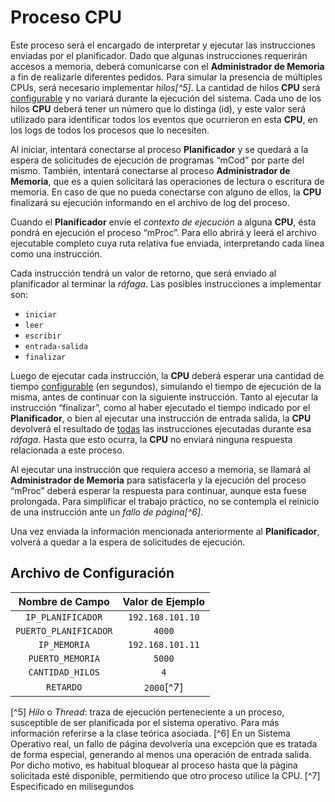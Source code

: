 # Proceso CPU

Este proceso será el encargado de interpretar y ejecutar las instrucciones enviadas por el planificador. Dado que algunas instrucciones requerirán accesos a memoria, deberá comunicarse con el **Administrador de Memoria** a fin de realizarle diferentes pedidos. Para simular la presencia de múltiples CPUs, será necesario implementar *hilos[^5]*. La cantidad de hilos **CPU** será <u>configurable</u> y no variará durante la ejecución del sistema. Cada uno de los hilos **CPU** deberá tener un número que lo distinga (id), y este valor será utilizado para identificar todos los eventos que ocurrieron en esta **CPU**, en los logs de todos los procesos que lo necesiten.

Al iniciar, intentará conectarse al proceso **Planificador** y se quedará a la espera de solicitudes de ejecución de programas “mCod” por parte del mismo. También, intentará conectarse al proceso **Administrador de Memoria**, que es a quien solicitará las operaciones de lectura o escritura de memoria. En caso de que no pueda conectarse con alguno de ellos, la **CPU** finalizará su ejecución informando en el archivo de log del proceso.

Cuando el **Planificador** envíe el *contexto de ejecución* a alguna **CPU**, ésta pondrá en ejecución el proceso “mProc”. Para ello abrirá y leerá el archivo ejecutable completo cuya ruta relativa fue enviada, interpretando cada línea como una instrucción.

Cada instrucción tendrá un valor de retorno, que será enviado al planificador al terminar la *ráfaga*. Las posibles instrucciones a implementar son:

- `iniciar`
- `leer`
- `escribir`
- `entrada-salida`
- `finalizar`

Luego de ejecutar cada instrucción, la **CPU** deberá esperar una cantidad de tiempo <u>configurable</u> (en segundos), simulando el tiempo de ejecución de la misma, antes de continuar con la siguiente instrucción. Tanto al ejecutar la instrucción “finalizar”, como al haber ejecutado el tiempo indicado por el **Planificador**, o bien al ejecutar una instrucción de entrada salida, la **CPU** devolverá el resultado de <u>todas</u> las instrucciones ejecutadas durante esa *ráfaga*. Hasta que esto ocurra, la **CPU** no enviará ninguna respuesta relacionada a este proceso.

Al ejecutar una instrucción que requiera acceso a memoria, se llamará al **Administrador de Memoria** para satisfacerla y la ejecución del proceso “mProc” deberá esperar la respuesta para continuar, aunque esta fuese prolongada. Para simplificar el trabajo práctico, no se contempla el reinicio de una instrucción ante un *fallo de página[^6]*.

Una vez enviada la información mencionada anteriormente al **Planificador**, volverá a quedar a la espera de solicitudes de ejecución.

## Archivo de Configuración

| Nombre de Campo       | Valor de Ejemplo |
|:---------------------:|:----------------:|
| `IP_PLANIFICADOR`     | `192.168.101.10` |
| `PUERTO_PLANIFICADOR` | `4000`           |
| `IP_MEMORIA`          | `192.168.101.11` |
| `PUERTO_MEMORIA`      | `5000`           |
| `CANTIDAD_HILOS`      | `4`              |
| `RETARDO`             | `2000`[^7]       |

[^5] _Hilo_ o _Thread_: traza de ejecución perteneciente a un proceso, susceptible de ser planificada por el sistema operativo. Para más información referirse a la clase teórica asociada.
[^6] En un Sistema Operativo real, un fallo de página devolvería una excepción que es tratada de forma especial, generando al menos una operación de entrada salida. Por dicho motivo, es habitual bloquear al proceso hasta que la página solicitada esté disponible, permitiendo que otro proceso utilice la CPU.
[^7] Especificado en milisegundos